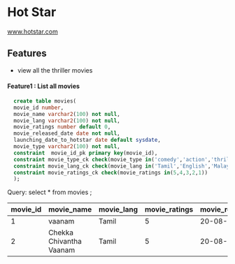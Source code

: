 # Hot Star
 www.hotstar.com
 
## Features
 * view all the thriller movies

#### Feature1 : List all  movies

```sql
  create table movies(
  movie_id number,
  movie_name varchar2(100) not null,
  movie_lang varchar2(100) not null,
  movie_ratings number default 0,
  movie_released_date date not null,
  launching_date_to_hotstar date default sysdate,
  movie_type varchar2(100) not null,
  constraint  movie_id_pk primary key(movie_id),
  constraint movie_type_ck check(movie_type in('comedy','action','thriller','Drama','Gangster')),
  constraint movie_lang_ck check(movie_lang in('Tamil','English','Malayalam','Telugu')),
  constraint movie_ratings_ck check(movie_ratings in(5,4,3,2,1))
  );
  ```
                      
                      
   Query:
        select * from movies ;
                      
| movie_id | movie_name              | movie_lang | movie_ratings | movie_released_date | launching_date_to_hotstar | movie_type |
|----------|-------------------------|------------|---------------|---------------------|---------------------------|------------|
| 1        | vaanam                  | Tamil      | 5             | 20-08-2010          | 20-12-2010                | Drama      |
| 2        | Chekka Chivantha Vaanam | Tamil      | 5             | 20-08-2018          | 20-12-2018                | Gangster   |
                  
